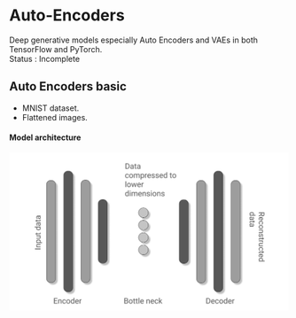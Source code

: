 # Auto-Encoders
Deep generative models especially Auto Encoders and VAEs in both TensorFlow and PyTorch.<br>
Status : Incomplete<br>

## Auto Encoders basic
- MNIST dataset.
- Flattened images.

#### Model architecture
![flat_encoder_decoder](./images/architecture.png)
